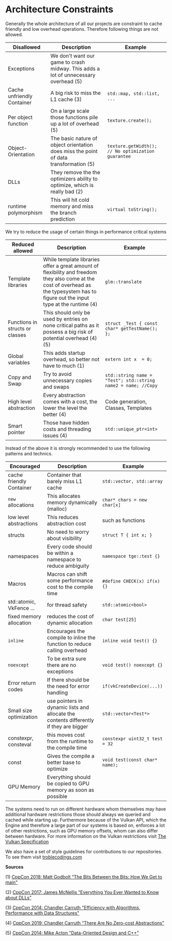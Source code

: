 # Architecture Constraints

Generally the whole architecture of all our projects are constraint to cache friendly and low overhead operations.
Therefore following things are not allowed.

| Disallowed                 | Description                                                                           | Example                                                |
| -------------------------- | ------------------------------------------------------------------------------------- | ------------------------------------------------------ |
| Exceptions                 | We don't want our game to crash midway. This adds a lot of unnecessary overhead (5)   |                                                        |
| Cache unfriendly Container | A big risk to miss the L1 cache               (3)                                     | ```std::map, std::list, ...```                         |
| Per object function        | On a large scale those functions pile up a lot of overhead     (5)                    | ```texture.create();```                                |
| Object-Orientation         | The basic nature of object orientation does miss the point of data transformation (5) | ```texture.getWidth(); // No optimization guarantee``` |
| DLLs                       | They remove the the optimizers ability to optimize, which is really bad  (2)          |                                                        |
| runtime polymorphism       | This will hit cold memory and miss the branch prediction                              | ```virtual toString();```                              |

We try to reduce the usage of certain things in performance critical systems

| Reduced allowed                 | Description                                                                                                                                                                           | Example                                                           |
| ------------------------------- | ------------------------------------------------------------------------------------------------------------------------------------------------------------------------------------- | ----------------------------------------------------------------- |
| Template libraries              | While template libraries offer a great amount of flexibility and freedom they also come at the cost of overhead as the typesystem has to figure out the input type at the runtime (4) | ```glm::translate       ```                                       |
| Functions in structs or classes | This should only be used by entries on none critical paths as it possess a big risk of potential overhead (4)(5)                                                                      | ```struct _Test { const char* getTestName(); };```                |
| Global variables                | This adds startup overhead, so better not have to much (1)                                                                                                                            | ```extern int x  = 0;```                                          |
| Copy and Swap                   | Try to avoid unnecessary copies and swaps                                                                                                                                             | ```std::string name = "Test"; std::string name2 = name; //Copy``` |
| High level abstraction          | Every abstraction comes with a cost, the lower the level the better (4)                                                                                                               | Code generation, Classes, Templates                               |
| Smart pointer                   | Those have hidden costs and threading issues (4)                                                                                                                                      | ```std::unique_ptr<int>```                                        |

Instead of the above it is strongly recommended to use the following patterns and technics.

| Encouraged               | Description                                                                            | Example                            |
| ------------------------ | -------------------------------------------------------------------------------------- | ---------------------------------- |
| cache friendly Container | Container that barely miss L1 cache                                                    | ```std::vector, std::array```      |
| `new` allocations        | This allocates memory dynamically (malloc)                                             | ```char* chars = new char[x]```    |
| low level abstractions   | This reduces abstraction cost                                                          | such as functions                  |
| structs                  | No need to worry about visibility                                                      | ```struct T { int x; }```          |
| namespaces               | Every code should be within a namespace to reduce ambiguity                            | ```namespace tge::test {}```       |
| Macros                   | Macros can shift some performance cost to the compile time                             | ```#define CHECK(x) if(x) {}```    |
| std::atomic, VkFence ... | for thread safety                                                                      | ```std::atomic<bool>```            |
| fixed memory allocation  | reduces the cost of dynamic allocation                                                 | ```char test[25]```                |
| `inline`                 | Encourages the compile to inline the function to reduce calling overhead               | ```inline void test() {}```        |
| `noexcept`               | To be extra sure there are no exceptions                                               | ```void test() noexcept {}```      |
| Error return codes       | If there should be the need for error handling                                         | ```if(vkCreateDevice(...))```      |
| Small size optimization  | use pointers in dynamic lists and allocate the contents differently if they are bigger | ```std::vector<Test*>```           |
| constexpr, consteval     | this moves cost from the runtime to the compile time                                   | ```constexpr uint32_t test = 32``` |
| const                    | Gives the compile a better base to optimize                                            | ```void test(const char* name);``` |
| GPU Memory               | Everything should be copied to GPU memory as soon as possible                          |                                    |

The systems need to run on different hardware whom themselves may have additional hardware restrictions those should always we queried and cached while starting up. Furthermore because of the Vulkan API, which the Engine and therefore a large part of our systems is based on, enforces a lot of other restrictions, such as GPU memory offsets, whom can also differ between hardware. For more information on the Vulkan restrictions visit [The Vulkan Specification](https://www.khronos.org/registry/vulkan/specs/1.2-extensions/pdf/vkspec.pdf)

We also have a set of style guidelines for contributions to our repositories. To see them visit [troblecodings.com](https://troblecodings.com/contribution.html)

**Sources**

(1) [CppCon 2018: Matt Godbolt “The Bits Between the Bits: How We Get to main"](https://www.youtube.com/watch?v=dOfucXtyEsU)

(2) [CppCon 2017: James McNellis “Everything You Ever Wanted to Know about DLLs”](https://www.youtube.com/watch?v=JPQWQfDhICA)

(3) [CppCon 2014: Chandler Carruth "Efficiency with Algorithms, Performance with Data Structures"](https://www.youtube.com/watch?v=fHNmRkzxHWs)

(4) [CppCon 2019: Chandler Carruth “There Are No Zero-cost Abstractions”](https://www.youtube.com/watch?v=rHIkrotSwcc)

(5) [CppCon 2014: Mike Acton "Data-Oriented Design and C++"](https://www.youtube.com/watch?v=rX0ItVEVjHc)